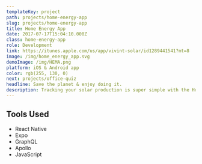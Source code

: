 ```yaml
---
templateKey: project
path: projects/home-energy-app
slug: projects/home-energy-app
title: Home Energy App
date: 2017-07-17T15:04:10.000Z
class: home-energy-app
role: Development
link: https://itunes.apple.com/us/app/vivint-solar/id1289441541?mt=8
image: /img/home_energy_app.svg
demoImage: /img/HEMA.png
platform: iOS & Android app
color: rgb(255, 130, 0)
next: projects/office-quiz
headline: Save the planet & enjoy doing it.
description: Tracking your solar production is super simple with the Home Energy app. Monitor production down to the hour, day, week, month, or year. See how much carbon you’ve offset. And contact our support team – all from the magical glass rectangle in your hand.
---
```


## Tools Used

- React Native
- Expo
- GraphQL
- Apollo
- JavaScript
